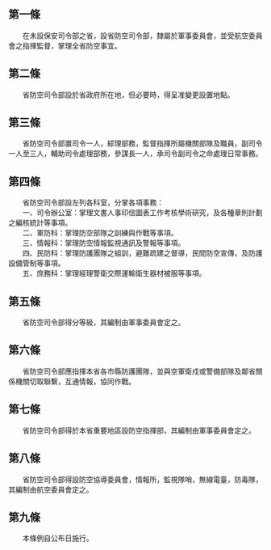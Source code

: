 第一條 
-------
　　在未設保安司令部之省，設省防空司令部，隸屬於軍事委員會，並受航空委員會之指揮監督，掌理全省防空事宜。  


第二條 
-------
　　省防空司令部設於省政府所在地，但必要時，得呈准變更設置地點。  


第三條 
-------
　　省防空司令部置司令一人，綜理部務，監督指揮所屬機關部隊及職員，副司令一人至三人，輔助司令處理部務，參謀長一人，承司令副司令之命處理日常事務。  


第四條 
-------
　　省防空司令部設左列各科室，分掌各項事務：  
　　一、司令辦公室：掌理文書人事印信圖表工作考核學術研究，及各種章則計劃之編核統計等事項。  
　　二、軍防科：掌理防空部隊之訓練與作戰等事項。  
　　三、情報科：掌理防空情報監視通訊及警報等事項。  
　　四、民防科：掌理防護團隊之組訓，避難疏建之督導，民間防空宣傳，及防護設備管制等事項。  
　　五、庶務科：掌理經理警衛交際運輸衛生器材被服等事項。  


第五條 
-------
　　省防空司令部得分等級，其編制由軍事委員會定之。  


第六條 
-------
　　省防空司令部應指揮本省各市縣防護團隊，並與空軍衛戍或警備部隊及鄰省關係機關切取聯繫，互通情報，協同作戰。  


第七條 
-------
　　省防空司令部得於本省重要地區設防空指揮部，其編制由軍事委員會定之。  


第八條 
-------
　　省防空司令部得設防空協導委員會，情報所，監視隊哨，無線電臺，防毒隊，其編制由航空委員會定之。  


第九條 
-------
　　本條例自公布日施行。